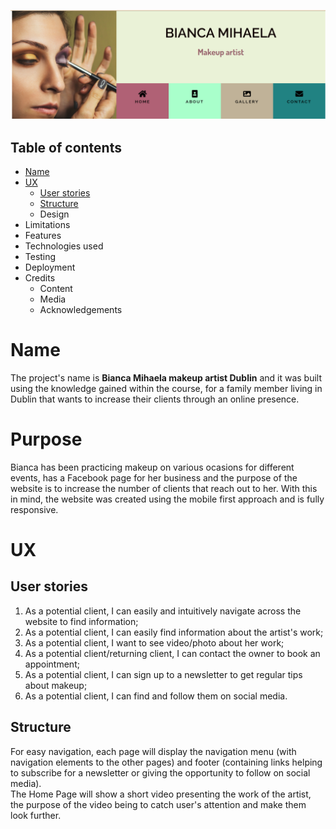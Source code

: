 ![header website Bianca makeup](assets/images/readme-img/screenshot-header.png)
## **Table of contents**
* [Name](#name)
* [UX](#ux)
  * [User stories](#user-stories)
  * [Structure](#structure)
  * Design
* Limitations
* Features
* Technologies used
* Testing
* Deployment
* Credits
  * Content
  * Media
  * Acknowledgements

# Name
The project's name is **Bianca Mihaela makeup artist Dublin** and it was built
 using the knowledge gained within the course, for a family member living in Dublin 
 that wants to increase their clients through an online presence.

# Purpose
Bianca has been practicing makeup on various ocasions for different events,
has a Facebook page for her business and the purpose of the website is to increase 
the number of clients that reach out to her. With this in mind, the website 
was created using the mobile first approach and is fully responsive.

# UX
## User stories
1. As a potential client, I can easily and intuitively navigate across the website 
to find information;
2. As a potential client, I can easily find information about the artist's work;
3. As a potential client, I want to see video/photo about her work;
4. As a potential client/returning client, I can contact the owner to book an 
appointment;
5. As a potential client, I can sign up to a newsletter to get regular tips about 
makeup;
6. As a potential client, I can find and follow them on social media.

## Structure
For easy navigation, each page will display the navigation menu (with navigation
elements to the other pages) and footer (containing links helping to subscribe 
for a newsletter or giving the opportunity to follow on social media).  
The Home Page will show a short video presenting the work of the artist, the purpose 
of the video being to catch user's attention and make them look further.



